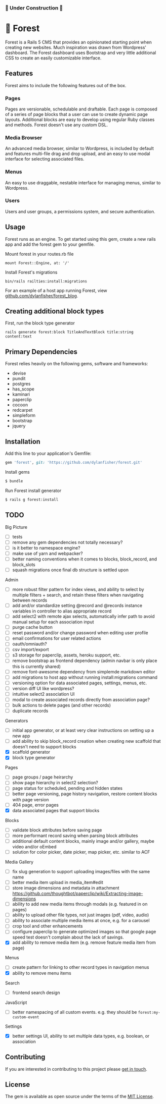 ### 🚧 Under Construction 🚧

# 🌲 Forest
Forest is a Rails 5 CMS that provides an opinionated starting point when creating new websites.
Much inspiration was drawn from Wordpress' dashboard. The Forest dashboard uses Bootstrap and very little
additional CSS to create an easily customizable interface.

## Features
Forest aims to include the following features out of the box.

### Pages
Pages are versionable, schedulable and draftable. Each page is composed of a series of page blocks that
a user can use to create dynamic page layouts. Additional blocks are easy to develop using regular Ruby
classes and methods. Forest doesn't use any custom DSL.

### Media Browser
An advanced media browser, similar to Wordpress, is included by default and features multi-file drag and drop upload,
and an easy to use modal interface for selecting associated files.

### Menus
An easy to use draggable, nestable interface for managing menus, similar to Wordpress.

### Users
Users and user groups, a permissions system, and secure authentication.

## Usage
Forest runs as an engine. To get started using this gem, create a new rails app and add the forest gem to your gemfile.

Mount forest in your routes.rb file

```
mount Forest::Engine, at: '/'
```

Install Forest's migrations

```
bin/rails railties:install:migrations
```

For an example of a host app running Forest, view [github.com/dylanfisher/forest_blog](https://github.com/dylanfisher/forest_blog).

## Creating additional block types
First, run the block type generator

```
rails generate forest:block TitleAndTextBlock title:string content:text
```

## Primary Dependencies
Forest relies heavily on the following gems, software and frameworks:

- devise
- pundit
- postgres
- has_scope
- kaminari
- paperclip
- cocoon
- redcarpet
- simpleform
- bootstrap
- jquery

## Installation
Add this line to your application's Gemfile:

```ruby
gem 'forest', git: 'https://github.com/dylanfisher/forest.git'
```

Install gems
```bash
$ bundle
```

Run Forest install generator
```bash
$ rails g forest:install
```

## TODO

Big Picture

- [ ] tests
- [ ] remove any gem dependencies not totally necessary?
- [ ] is it better to namespace engine?
- [ ] make use of yarn and webpacker?
- [ ] better naming conventions when it comes to blocks, block_record, and block_slots
- [ ] squash migrations once final db structure is settled upon

Admin

- [ ] more robust filter pattern for index views, and ability to select by multiple filters + search,
      and retain these filters when navigating between records
- [ ] add and/or standardize setting @record and @records instance variables in controller to alias appropriate record
- [ ] add select2 with remote ajax selects, automatically infer path to avoid manual setup for each association input
- [ ] purge cache button
- [ ] reset password and/or change password when editing user profile
- [ ] email confirmations for user related actions
- [ ] oauth/omniauth?
- [ ] csv import/export
- [ ] s3 storage for paperclip, assets, heroku support, etc.
- [ ] remove bootstrap as frontend dependency (admin navbar is only place this is currently shared)
- [ ] remove font-awesome dependency from simplemde markdown editor
- [ ] add migrations to host app without running install:migrations command
- [ ] versioning option for data associated pages, settings, menus, etc.
- [ ] version diff UI like wordpress?
- [ ] intuitive select2 association UI
- [ ] modal to create associated records directly from association page?
- [ ] bulk actions to delete pages (and other records)
- [ ] duplicate records

Generators

- [ ] initial app generator, or at least very clear instructions on setting up a new app
- [ ] add ability to skip block_record creation when creating new scaffold that doesn't need to support blocks
- [x] scaffold generator
- [x] block type generator

Pages

- [ ] page groups / page heirarchy
- [ ] show page hierarchy in select2 selection?
- [ ] page status for scheduled, pending and hidden states
- [ ] better page versioning, page history navigation, restore content blocks with page version
- [ ] 404 page, error pages
- [x] data associated pages that support blocks

Blocks

- [ ] validate block attributes before saving page
- [ ] more performant record saving when parsing block attributes
- [ ] additional default content blocks, mainly image and/or gallery, maybe video and/or oEmbed
- [ ] solution for color picker, date picker, map picker, etc. similar to ACF

Media Gallery

- [ ] fix slug generation to support uploading images/files with the same name
- [ ] better media item upload in media_item#edit
- [ ] store image dimensions and metadata in attachment https://github.com/thoughtbot/paperclip/wiki/Extracting-image-dimensions
- [ ] ability to add new media items through modals (e.g. featured in on pages)
- [ ] ability to upload other file types, not just images (pdf, video, audio)
- [ ] ability to associate multiple media items at once, e.g. for a carousel
- [ ] crop tool and other enhancements
- [ ] configure paperclip to generate optimized images so that google page speed test doesn't complain about the lack of savings.
- [x] add ability to remove media item (e.g. remove feature media item from page)

Menus

- [ ] create pattern for linking to other record types in navigation menus
- [x] ability to remove menu items

Search

- [ ] frontend search design

JavaScript
- [ ] better namespacing of all custom events. e.g. they should be `forest:my-custom-event`

Settings

- [x] better settings UI, ability to set multiple data types, e.g. boolean, or association

## Contributing
If you are interested in contributing to this project please [get in touch](mailto:hi@dylanfisher.com).

## License
The gem is available as open source under the terms of the [MIT License](http://opensource.org/licenses/MIT).
